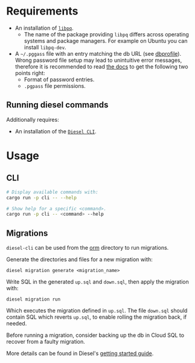 # Requirements

<!-- cspell:ignore libpq pggass pgpass -->

- An installation of [`libpq`](https://www.postgresql.org/docs/15/libpq.html).
  - The name of the package providing `libpq` differs across operating systems and package managers. For example on Ubuntu you can install `libpq-dev`.
- A `~/.pggass` file with an entry matching the db URL (see [dbprofile](./dbprofile)). Wrong password file setup may lead to unintuitive error messages, therefore it is recommended to read [the docs](https://www.postgresql.org/docs/15/libpq-pgpass.html) to get the following two points right:
  - Format of password entries.
  - `.pgpass` file permissions.

## Running diesel commands

Additionally requires:

- An installation of the [`Diesel CLI`](https://diesel.rs/guides/getting-started.html).

# Usage

## CLI

```bash
# Display available commands with:
cargo run -p cli -- --help

# Show help for a specific <command>.
cargo run -p cli -- <command> --help
```

## Migrations

`diesel-cli` can be used from the [orm](./orm) directory to run migrations.

Generate the directories and files for a new migration with:

```
diesel migration generate <migration_name>
```

Write SQL in the generated `up.sql` and `down.sql`, then apply the migration with:

```
diesel migration run
```

Which executes the migration defined in `up.sql`. The file `down.sql` should contain SQL which reverts `up.sql`, to enable rolling the migration back, if needed.

Before running a migration, consider backing up the db in Cloud SQL to recover from a faulty migration.

More details can be found in Diesel's [getting started guide](https://diesel.rs/guides/getting-started).
